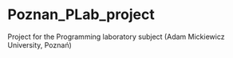 # Poznan_PLab_project
Project for the Programming laboratory subject (Adam Mickiewicz University, Poznań)
